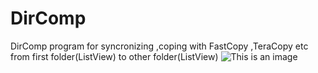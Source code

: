 # DirComp
DirComp program for syncronizing ,coping with FastCopy ,TeraCopy etc from first folder(ListView) to other folder(ListView)
![This is an image](/icons/608.ico)
